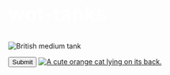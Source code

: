 <style>

  .white-text {
    color: white;
  }
  
    h2 {
  font-size: 40px;
}
  
  
  .smaller-image { 
    width：100px; 
  }
  
  .thin-red-border { 
    border-color：white; 
    border-width：2px; 
    border-style：solid; 
  } 
  
  
  
  
  
  
  

</style>

<h2 class="white-text"> wot-tanks</h2>
<img src="https://static-ptl-us.gcdn.co/dcont/fb/image/ontrack_header_684x280.png" alt="British medium tank " class=smaller-image >

  <button type="submit" href="https://worldoftanks.asia/zh-tw/">Submit</button>
<a href="#"><img class="smaller-image thick-green-border" src="https://bit.ly/fcc-relaxing-cat" alt="A cute orange cat lying on its back. "></a>
